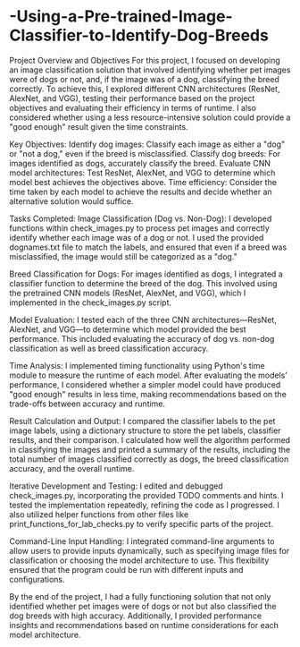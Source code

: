# -Using-a-Pre-trained-Image-Classifier-to-Identify-Dog-Breeds

Project Overview and Objectives
For this project, I focused on developing an image classification solution that involved identifying whether pet images were of dogs or not, and, if the image was of a dog, classifying the breed correctly. To achieve this, I explored different CNN architectures (ResNet, AlexNet, and VGG), testing their performance based on the project objectives and evaluating their efficiency in terms of runtime. I also considered whether using a less resource-intensive solution could provide a "good enough" result given the time constraints.

Key Objectives:
Identify dog images: Classify each image as either a "dog" or "not a dog," even if the breed is misclassified.
Classify dog breeds: For images identified as dogs, accurately classify the breed.
Evaluate CNN model architectures: Test ResNet, AlexNet, and VGG to determine which model best achieves the objectives above.
Time efficiency: Consider the time taken by each model to achieve the results and decide whether an alternative solution would suffice.

Tasks Completed:
Image Classification (Dog vs. Non-Dog):
I developed functions within check_images.py to process pet images and correctly identify whether each image was of a dog or not. I used the provided dognames.txt file to match the labels, and ensured that even if a breed was misclassified, the image would still be categorized as a "dog."

Breed Classification for Dogs:
For images identified as dogs, I integrated a classifier function to determine the breed of the dog. This involved using the pretrained CNN models (ResNet, AlexNet, and VGG), which I implemented in the check_images.py script.

Model Evaluation:
I tested each of the three CNN architectures—ResNet, AlexNet, and VGG—to determine which model provided the best performance. This included evaluating the accuracy of dog vs. non-dog classification as well as breed classification accuracy.

Time Analysis:
I implemented timing functionality using Python's time module to measure the runtime of each model. After evaluating the models’ performance, I considered whether a simpler model could have produced "good enough" results in less time, making recommendations based on the trade-offs between accuracy and runtime.

Result Calculation and Output:
I compared the classifier labels to the pet image labels, using a dictionary structure to store the pet labels, classifier results, and their comparison. I calculated how well the algorithm performed in classifying the images and printed a summary of the results, including the total number of images classified correctly as dogs, the breed classification accuracy, and the overall runtime.

Iterative Development and Testing:
I edited and debugged check_images.py, incorporating the provided TODO comments and hints. I tested the implementation repeatedly, refining the code as I progressed. I also utilized helper functions from other files like print_functions_for_lab_checks.py to verify specific parts of the project.

Command-Line Input Handling:
I integrated command-line arguments to allow users to provide inputs dynamically, such as specifying image files for classification or choosing the model architecture to use. This flexibility ensured that the program could be run with different inputs and configurations.

By the end of the project, I had a fully functioning solution that not only identified whether pet images were of dogs or not but also classified the dog breeds with high accuracy. Additionally, I provided performance insights and recommendations based on runtime considerations for each model architecture.
